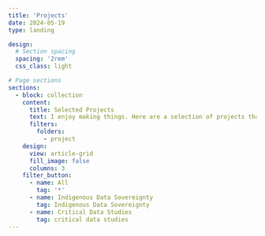 ```yaml
---
title: 'Projects'
date: 2024-05-19
type: landing

design:
  # Section spacing
  spacing: '2rem'
  css_class: light

# Page sections
sections:
  - block: collection
    content:
      title: Selected Projects
      text: I enjoy making things. Here are a selection of projects that I have worked on over the years.
      filters:
        folders:
          - project
    design:
      view: article-grid
      fill_image: false
      columns: 3
    filter_button:
      - name: All
        tag: '*'
      - name: Indigenous Data Sovereignty
        tag: Indigenous Data Sovereignty
      - name: Critical Data Studies
        tag: critical data studies
---
```

